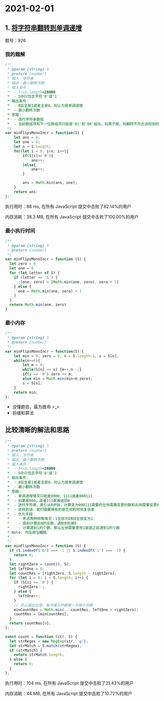 # 2021-02-01

## 1. [将字符串翻转到单调递增](https://leetcode-cn.com/problems/flip-string-to-monotone-increasing/)

题号：926

### 我的题解

```js
/**
 * @param {string} S
 * @return {number}
 * 输入：字符串
 * 输出：最小翻转次数
 * 输入条件：
 *  - 1<=S.length<20000
 *  - S中只包含字符'0'或'1'
 * 输出条件：
 *  - 0后全是1或者全是0，则认为是单调递增
 *  - 最小翻转次数
 * 思路：
 *  - 迭代字符串数组
 *  - 当前数组项和下一位数组项只能是'01'和'00'组合，如果不是，则翻转不符合该规则的项
 */
var minFlipsMonoIncr = function(S) {
    let ans = 0;
    let one = 0;
    let n = S.length;
    for(let i = 0; i<n; i++){
        if(S[i]=='0'){
            ans++;
        }else{
            one++;
        }

        ans = Math.min(ans, one);
    }
    return ans;
};
```

执行用时：88 ms, 在所有 JavaScript 提交中击败了82.14%的用户

内存消耗：38.3 MB, 在所有 JavaScript 提交中击败了100.00%的用户

### 最小执行时间

```js
/**
 * @param {string} S
 * @return {number}
 */
var minFlipsMonoIncr = function (S) {
  let zero = 0
  let one = 0
  for (let letter of S) {
    if (letter == '1') {
      ;[one, zero] = [Math.min(one, zero), zero + 1]
    } else {
      one = Math.min(one, zero) + 1
    }
  }
  return Math.min(one, zero)
}
```

### 最小内存

```js
/**
 * @param {string} S
 * @return {number}
 */
var minFlipsMonoIncr = function(S) {
    let min = 0, zero = 0, n = S.length-1, s = S[n];
    while(n>=0){
        let m = 0;
        while(S[n] == s) {m++,n--;}
        if(s == '0') zero += m;
        else min = Math.min(min+m,zero);
        s = S[n];
    }
    return min;
};
```

- 没懂题目，最为致命 >_<
- 前缀和算法

## 比较清晰的解法和思路

```js
/**
 * @param {string} S
 * @return {number}
 * 输入：字符串
 * 输出：最小翻转次数
 * 输入条件：
 *  - 1<=S.length<20000
 *  - S中只包含字符'0'或'1'
 * 输出条件：
 *  - 0后全是1或者全是0，则认为是单调递增
 *  - 最小翻转次数
 * 思路：
 *  - 单调递增情况只能是0000、1111或者000111
 *  - 如果是000，或者111直接返回0
 *  - 迭代字符串，索引从0开始，计算变为000111需要的左侧需要变更的数和右侧需要变更的数
 *  - 这样的话，我们需要降低的是空间和时间复杂度
 *  - 优化手段
 *    - 考虑两种特殊情况：1全部为0和0全部变为1
 *    - 提前计算出0的总数，遇到0则减0
 *    - 计算遇到1的个数，那么左侧需要更改1就是之前遇到1的个数
 * Note: 内存相当糟糕
 *
 */
var minFlipsMonoIncr = function (S) {
  if (S.indexOf('0') === -1 || S.indexOf('1') === -1) {
    return 0;
  }
  let rightZero = count(0, S);
  let leftOne = 0;
  let countRes = [rightZero, S.length - rightZero];
  for (let i = 0; i < S.length; i++) {
    if (S[i] == '0') {
      rightZero--;
    } else {
      leftOne++;
    }
    // 防止超出长度，每次推入时都做一次做小判断
    minCountRes = Math.min(...countRes, leftOne + rightZero);
    countRes = [minCountRes];
  }
  return countRes[0];
};

const count = function (str, S) {
  let strRegex = new RegExp(str, 'g');
  let strMatch = S.match(strRegex);
  if (strMatch) {
    return strMatch.length;
  } else {
    return 0;
  }
};
```

执行用时：104 ms, 在所有 JavaScript 提交中击败了21.43%的用户

内存消耗：44 MB, 在所有 JavaScript 提交中击败了10.72%的用户



